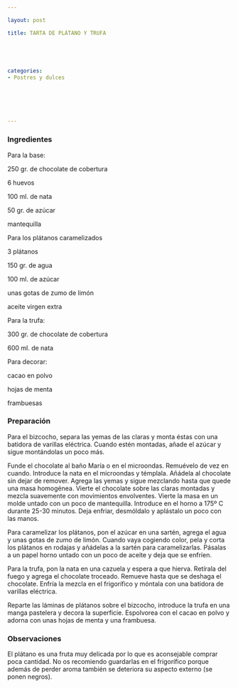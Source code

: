 ```yaml
---

layout: post

title: TARTA DE PLÁTANO Y TRUFA





categories:
- Postres y dulces






---
```


<h3>Ingredientes</h3>

Para la base:

250 gr. de chocolate de cobertura

6 huevos

100 ml. de nata

50 gr. de azúcar

mantequilla

Para los plátanos caramelizados

3 plátanos

150 gr. de agua

100 ml. de azúcar

unas gotas de zumo de limón

aceite virgen extra

Para la trufa:

300 gr. de chocolate de cobertura

600 ml. de nata

Para decorar:

cacao en polvo

hojas de menta

frambuesas

<h3>Preparación</h3>

Para el bizcocho, separa las yemas de las claras y monta éstas con una batidora de varillas eléctrica. Cuando estén montadas, añade el azúcar y sigue montándolas un poco más.

Funde el chocolate al baño María o en el microondas. Remuévelo de vez en cuando. Introduce la nata en el microondas y témplala. Añádela al chocolate sin dejar de remover. Agrega las yemas y sigue mezclando hasta que quede una masa homogénea. Vierte el chocolate sobre las claras montadas y mezcla suavemente con movimientos envolventes. Vierte la masa en un molde untado con un poco de mantequilla. Introduce en el horno a 175º C durante 25-30 minutos. Deja enfriar, desmóldalo y aplástalo un poco con las manos.

Para caramelizar los plátanos, pon el azúcar en una sartén, agrega el agua y unas gotas de zumo de limón. Cuando vaya cogiendo color, pela y corta los plátanos en rodajas y añádelas a la sartén para caramelizarlas. Pásalas a un papel horno untado con un poco de aceite y deja que se enfríen.

Para la trufa, pon la nata en una cazuela y espera a que hierva. Retírala del fuego y agrega el chocolate troceado. Remueve hasta que se deshaga el chocolate. Enfría la mezcla en el frigorífico y móntala con una batidora de varillas eléctrica.

Reparte las láminas de plátanos sobre el bizcocho, introduce la trufa en una manga pastelera y decora la superficie. Espolvorea con el cacao en polvo y adorna con unas hojas de menta y una frambuesa.

<h3>Observaciones</h3>

El plátano es una fruta muy delicada por lo que es aconsejable comprar poca cantidad. No os recomiendo guardarlas en el frigorífico porque además de perder aroma también se deteriora su aspecto externo (se ponen negros).